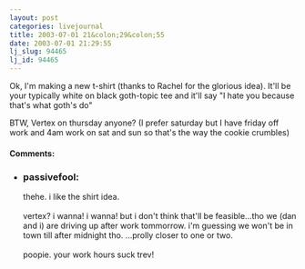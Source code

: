 ```yaml
---
layout: post
categories: livejournal
title: 2003-07-01 21&colon;29&colon;55
date: 2003-07-01 21:29:55
lj_slug: 94465
lj_id: 94465
---
```

Ok, I'm making a new t-shirt (thanks to Rachel for the glorious idea). It'll be your typically white on black goth-topic tee and it'll say "I hate you because that's what goth's do"  



BTW, Vertex on thursday anyone? (I prefer saturday but I have friday off work and 4am work on sat and sun so that's the way the cookie crumbles)


<div id="comments"><h4>Comments:</h4><div class="lj-comments"><ul>
<li><h3>passivefool: </h3>
<a id="comment-125"></a>
<p>thehe. i like the shirt idea.<br>
<br>
vertex?  i wanna!  i wanna!  but i don't think that'll be feasible...tho we (dan and i) are driving up after work tommorrow.  i'm guessing we won't be in town till after midnight tho.  ...prolly closer to one or two.<br>
<br>
poopie.  your work hours suck trev!</p>
</li>
</ul></div></div>
